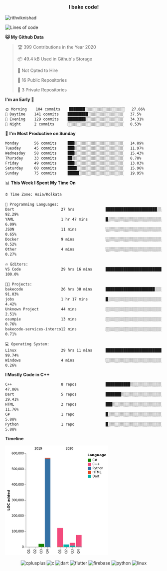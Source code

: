 <h3 align="center">I bake code!</h3>

<p align="left"> <img src="https://komarev.com/ghpvc/?username=rithviknishad" alt="rithviknishad" /> </p>

<!--START_SECTION:waka-->
![Lines of code](https://img.shields.io/badge/From%20Hello%20World%20I%27ve%20Written-23.3%20million%20lines%20of%20code-blue)

**🐱 My Github Data** 

> 🏆 399 Contributions in the Year 2020
 > 
> 📦 49.4 kB Used in Github's Storage 
 > 
> 🚫 Not Opted to Hire
 > 
> 📜 16 Public Repositories
 > 
> 🔑 3 Private Repositories 

**I'm an Early 🐤** 

```text
🌞 Morning    104 commits    ███████░░░░░░░░░░░░░░░░░░   27.66% 
🌆 Daytime    141 commits    █████████░░░░░░░░░░░░░░░░   37.5% 
🌃 Evening    129 commits    ████████░░░░░░░░░░░░░░░░░   34.31% 
🌙 Night      2 commits      ░░░░░░░░░░░░░░░░░░░░░░░░░   0.53%

```
📅 **I'm Most Productive on Sunday** 

```text
Monday       56 commits     ███░░░░░░░░░░░░░░░░░░░░░░   14.89% 
Tuesday      45 commits     ███░░░░░░░░░░░░░░░░░░░░░░   11.97% 
Wednesday    58 commits     ███░░░░░░░░░░░░░░░░░░░░░░   15.43% 
Thursday     33 commits     ██░░░░░░░░░░░░░░░░░░░░░░░   8.78% 
Friday       49 commits     ███░░░░░░░░░░░░░░░░░░░░░░   13.03% 
Saturday     60 commits     ████░░░░░░░░░░░░░░░░░░░░░   15.96% 
Sunday       75 commits     █████░░░░░░░░░░░░░░░░░░░░   19.95%

```


📊 **This Week I Spent My Time On** 

```text
⌚︎ Time Zone: Asia/Kolkata

💬 Programming Languages: 
Dart                     27 hrs              ███████████████████████░░   92.29% 
YAML                     1 hr 47 mins        █░░░░░░░░░░░░░░░░░░░░░░░░   6.09% 
JSON                     11 mins             ░░░░░░░░░░░░░░░░░░░░░░░░░   0.65% 
Docker                   9 mins              ░░░░░░░░░░░░░░░░░░░░░░░░░   0.52% 
Other                    4 mins              ░░░░░░░░░░░░░░░░░░░░░░░░░   0.27%

🔥 Editors: 
VS Code                  29 hrs 16 mins      █████████████████████████   100.0%

🐱‍💻 Projects: 
bakecode                 26 hrs 38 mins      ██████████████████████░░░   91.03% 
jobs                     1 hr 17 mins        █░░░░░░░░░░░░░░░░░░░░░░░░   4.42% 
Unknown Project          44 mins             ░░░░░░░░░░░░░░░░░░░░░░░░░   2.51% 
osumpie                  13 mins             ░░░░░░░░░░░░░░░░░░░░░░░░░   0.76% 
bakecode-services-interco12 mins             ░░░░░░░░░░░░░░░░░░░░░░░░░   0.71%

💻 Operating System: 
Linux                    29 hrs 11 mins      █████████████████████████   99.74% 
Windows                  4 mins              ░░░░░░░░░░░░░░░░░░░░░░░░░   0.26%

```

**I Mostly Code in C++** 

```text
C++                      8 repos             ███████████░░░░░░░░░░░░░░   47.06% 
Dart                     5 repos             ███████░░░░░░░░░░░░░░░░░░   29.41% 
HTML                     2 repos             ███░░░░░░░░░░░░░░░░░░░░░░   11.76% 
C#                       1 repo              █░░░░░░░░░░░░░░░░░░░░░░░░   5.88% 
Python                   1 repo              █░░░░░░░░░░░░░░░░░░░░░░░░   5.88%

```


**Timeline**

![Chart not found](https://github.com/rithviknishad/rithviknishad/blob/master/charts/bar_graph.png) 


<!--END_SECTION:waka-->

<p align="center">
  <img src="https://devicons.github.io/devicon/devicon.git/icons/cplusplus/cplusplus-original.svg" alt="cplusplus" width="30" height="30"/>
  <img src="https://devicons.github.io/devicon/devicon.git/icons/c/c-original.svg" alt="c" width="30" height="30"/>
  <img src="https://www.vectorlogo.zone/logos/dartlang/dartlang-icon.svg" alt="dart" width="30" height="30"/>
  <img src="https://www.vectorlogo.zone/logos/flutterio/flutterio-icon.svg" alt="flutter" width="30" height="30"/> 
  <img src="https://www.vectorlogo.zone/logos/firebase/firebase-icon.svg" alt="firebase" width="30" height="30"/> 
  <img src="https://devicons.github.io/devicon/devicon.git/icons/python/python-original.svg" alt="python" width="30" height="30"/> 
  <img src="https://devicons.github.io/devicon/devicon.git/icons/linux/linux-original.svg" alt="linux" width="30" height="30"/> 
</p>

